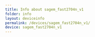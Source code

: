 ```yaml
---
title: Info about sagem_fast2704n_v1
folder: info
layout: deviceinfo
permalink: /devices/sagem_fast2704n_v1/
device: sagem_fast2704n_v1
---
```

